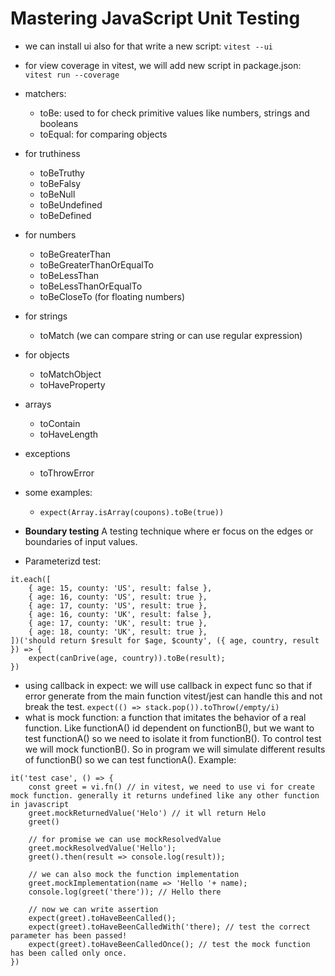 # Mastering JavaScript Unit Testing

- we can install ui also for that write a new script: `vitest --ui`
- for view coverage in vitest, we will add new script in package.json: `vitest run --coverage`
- matchers:
    - toBe: used to for check primitive values like numbers, strings and booleans
    - toEqual: for comparing objects
- for truthiness
    - toBeTruthy
    - toBeFalsy
    - toBeNull
    - toBeUndefined
    - toBeDefined
- for numbers
    - toBeGreaterThan
    - toBeGreaterThanOrEqualTo
    - toBeLessThan
    - toBeLessThanOrEqualTo
    - toBeCloseTo (for floating numbers)
- for strings
    - toMatch (we can compare string or can use regular expression)
- for objects
    - toMatchObject
    - toHaveProperty
- arrays
    - toContain
    - toHaveLength
- exceptions
    - toThrowError

- some examples:
    - `expect(Array.isArray(coupons).toBe(true))`

- **Boundary testing** A testing technique where er focus on the edges or boundaries of input values.
- Parameterizd test:
```
it.each([
    { age: 15, county: 'US', result: false },
    { age: 16, county: 'US', result: true },
    { age: 17, county: 'US', result: true },
    { age: 16, county: 'UK', result: false },
    { age: 17, county: 'UK', result: true },
    { age: 18, county: 'UK', result: true },
])('should return $result for $age, $county', ({ age, country, result }) => {
    expect(canDrive(age, country)).toBe(result);   
})
```
- using callback in expect: we will use callback in expect func so that if error generate from the main function vitest/jest can handle this and not break the test. `expect(() => stack.pop()).toThrow(/empty/i)`
- what is mock function: a function that imitates the behavior of a real function. Like functionA() id dependent on functionB(), but we want to test functionA() so we need to isolate it from functionB(). To control test we will mock functionB(). So in program we will simulate different results of functionB() so we can test functionA(). Example:
```
it('test case', () => {
    const greet = vi.fn() // in vitest, we need to use vi for create mock function. generally it returns undefined like any other function in javascript
    greet.mockReturnedValue('Helo') // it wll return Helo
    greet()

    // for promise we can use mockResolvedValue
    greet.mockResolvedValue('Hello');
    greet().then(result => console.log(result));

    // we can also mock the function implementation
    greet.mockImplementation(name => 'Hello '+ name);
    console.log(greet('there')); // Hello there

    // now we can write assertion
    expect(greet).toHaveBeenCalled();
    expect(greet).toHaveBeenCalledWith('there); // test the correct parameter has been passed!
    expect(greet).toHaveBeenCalledOnce(); // test the mock function has been called only once.
})
```
